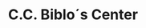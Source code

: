 ---
title: "C.C. Biblo´s Center"
url: /ciudad-guayana-puerto-ordaz/c-c-biblo-s-center/
shop: Einkaufszentrum
---
